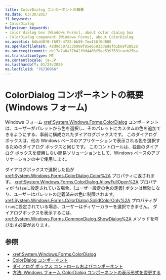 ```yaml
---
title: ColorDialog コンポーネントの概要
ms.date: 03/30/2017
f1_keywords:
- ColorDialog
helpviewer_keywords:
- color dialog box [Windows Forms], about color dialog box
- ColorDialog component [Windows Forms], about ColorDialog
ms.assetid: 6dbdd8f0-f697-4728-bb09-7ea156f6d800
ms.openlocfilehash: 48d9d5072335908f85e65933dadafb1b69f28528
ms.sourcegitcommit: de17a7a0a37042f0d4406f5ae5393531caeb25ba
ms.translationtype: MT
ms.contentlocale: ja-JP
ms.lasthandoff: 01/24/2020
ms.locfileid: "76736966"
---
```

# <a name="colordialog-component-overview-windows-forms"></a>ColorDialog コンポーネントの概要 (Windows フォーム)
Windows フォーム <xref:System.Windows.Forms.ColorDialog> コンポーネントは、ユーザーがパレットから色を選択し、そのパレットにカスタムの色を追加できるようにする、事前に構成されたダイアログボックスです。 このダイアログ ボックスは、他の Windows ベースのアプリケーションで表示される色を選択するためのダイアログ ボックスと同じです。 このコントロールは、独自のダイアログ ボックスを使用しない簡易ソリューションとして、Windows ベースのアプリケーションの中で使用します。  
  
 ダイアログボックスで選択した色が <xref:System.Windows.Forms.ColorDialog.Color%2A> プロパティに返されます。 <xref:System.Windows.Forms.ColorDialog.AllowFullOpen%2A> プロパティが `false`に設定されている場合、[ユーザー設定の色の定義] ボタンは無効になり、ユーザーはパレットの定義済みの色に制限されます。 <xref:System.Windows.Forms.ColorDialog.SolidColorOnly%2A> プロパティが `true`に設定されている場合、ユーザーはディザーカラーを選択できません。 ダイアログボックスを表示するには、<xref:System.Windows.Forms.CommonDialog.ShowDialog%2A> メソッドを呼び出す必要があります。  
  
## <a name="see-also"></a>参照

- <xref:System.Windows.Forms.ColorDialog>
- [ColorDialog コンポーネント](colordialog-component-windows-forms.md)
- [ダイアログ ボックス コントロールおよびコンポーネント](dialog-box-controls-and-components-windows-forms.md)
- [方法: Windows フォーム ColorDialog コンポーネントの表示形式を変更する](how-to-change-the-appearance-of-the-windows-forms-colordialog-component.md)
